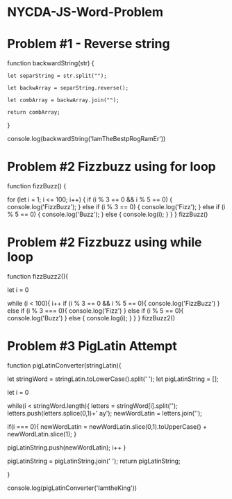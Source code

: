 # NYCDA-JS-Word-Problem

# Problem #1 - Reverse string 

function backwardString(str) {

    let separString = str.split("");

    let backwArray = separString.reverse();

    let combArray = backwArray.join("");

    return combArray;
}

console.log(backwardString('IamTheBestpRogRamEr'))

# Problem #2 Fizzbuzz using for loop

function fizzBuzz() {

  for (let i = 1; i <= 100; i++) {
    if (i % 3 == 0 && i % 5 == 0) {
      console.log('FizzBuzz');
    } else if (i % 3 == 0) {
      console.log('Fizz');
    } else if (i % 5 == 0) {
      console.log('Buzz');
    } else {
      console.log(i);
    }
  }
}
fizzBuzz()

# Problem #2 Fizzbuzz using while loop

function fizzBuzz2(){

  let i = 0

  while (i < 100){
    i++
    if (i % 3 == 0 && i % 5 == 0){
      console.log('FizzBuzz')
    } else if (i % 3 === 0){
      console.log('Fizz')
    } else if (i % 5 == 0){
      console.log('Buzz')
    } else {
      console.log(i);
    }
  }
}
fizzBuzz2()

# Problem #3 PigLatin Attempt

function pigLatinConverter(stringLatin){

let stringWord = stringLatin.toLowerCase().split(' ');
let pigLatinString = [];

let i = 0

while(i < stringWord.length){
  letters = stringWord[i].split('');
  letters.push(letters.splice(0,1)+' ay');
  newWordLatin = letters.join('');

  if(i === 0){
      newWordLatin = newWordLatin.slice(0,1).toUpperCase() + newWordLatin.slice(1);
    }

  pigLatinString.push(newWordLatin);
  i++
}

  pigLatinString = pigLatinString.join(' ');
  return pigLatinString;


}

console.log(pigLatinConverter('IamtheKing'))

